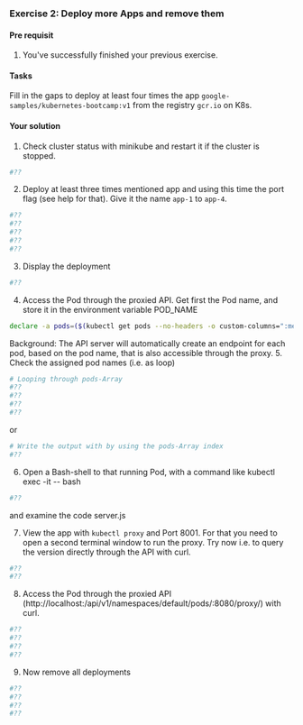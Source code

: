 ### Exercise 2: Deploy more Apps and remove them
####  Pre requisit
1. You've successfully finished your previous exercise.
#### Tasks
Fill in the gaps to deploy at least four times the app ```google-samples/kubernetes-bootcamp:v1``` from
the registry ```gcr.io``` on K8s.

#### Your solution
1. Check cluster status with minikube and restart it if the cluster is stopped.
```bash
#??
```
2. Deploy at least three times mentioned app and using this time the port flag (see help for that). Give it the name ```app-1``` to ```app-4```.
```bash
#??
#??
#??
#??
#??
```
3. Display the deployment
```bash
#??
```
4. Access the Pod through the proxied API. Get first the Pod name, and store it in the environment variable POD_NAME
```bash
declare -a pods=($(kubectl get pods --no-headers -o custom-columns=":metadata.name"))
```
Background: The API server will automatically create an endpoint for each pod, based on the pod name, that is also accessible through the proxy.
5. Check the assigned pod names (i.e. as loop)
```bash
# Looping through pods-Array
#??
#??
#??
#??
```
or 
```bash
# Write the output with by using the pods-Array index
#??
```

6. Open a Bash-shell to that running Pod, with a command like
kubectl exec <POD-Name> -it -- bash
```bash
#??
```
and examine the code server.js

7. View the app with ```kubectl proxy``` and Port 8001. For that you need to open a second terminal window to run the proxy. Try now i.e. to query the version directly through the API with curl.
```bash
#??
#??
```

8. Access the Pod through the proxied API (http://localhost:<PORT>/api/v1/namespaces/default/pods/<POD-NAME>:8080/proxy/) with curl.
```bash
#??
#??
#??
#??
```

9. Now remove all deployments
```bash
#??
#??
#??
#??
```